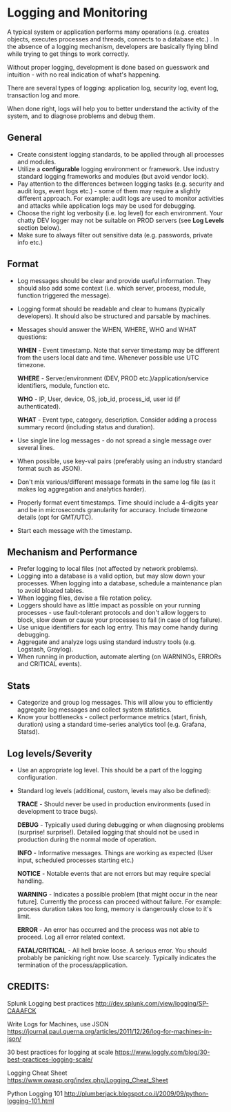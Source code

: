 Logging and Monitoring
======================

A typical system or application performs many operations (e.g. creates objects,
executes processes and threads, connects to a database etc.) . In the absence
of a logging mechanism, developers are basically flying blind while trying to
get things to work correctly.

Without proper logging, development is done based on guesswork and intuition -
with no real indication of what's happening.

There are several types of logging: application log, security log, event log,
transaction log and more.

When done right, logs will help you to better understand the activity of the
system, and to diagnose problems and debug them.


General
-------
* Create consistent logging standards, to be applied through all processes and
  modules.
* Utilize a **configurable** logging environment or framework.
  Use industry standard logging frameworks and modules (but avoid vendor lock).
* Pay attention to the differences between logging tasks (e.g. security and
  audit logs, event logs etc.) - some of them may require a slightly different
  approach. For example: audit logs are used to monitor activities and attacks
  while application logs may be used for debugging.
* Choose the right log verbosity (i.e. log level) for each environment.
  Your chatty DEV logger may not be suitable on PROD servers (see **Log Levels**
  section below).
* Make sure to always filter out sensitive data (e.g. passwords, private info etc.)


Format
------
* Log messages should be clear and provide useful information. They should also
  add some context (i.e. which server, process, module, function triggered
  the message).
* Logging format should be readable and clear to humans (typically developers).
  It should also be structured and parsable by machines.
* Messages should answer the WHEN, WHERE, WHO and WHAT questions:

  **WHEN** - Event timestamp. Note that server timestamp may be different from
  the users local date and time. Whenever possible use UTC timezone.

  **WHERE** - Server/environment (DEV, PROD etc.)/application/service identifiers, module, function etc.

  **WHO** - IP, User, device, OS, job_id, process_id, user id (if authenticated).

  **WHAT** - Event type, category, description. Consider adding a process summary record (including status and duration).

* Use single line log messages - do not spread a single message over several lines.
* When possible, use key-val pairs (preferably using an industry standard format
  such as JSON).
* Don't mix various/different message formats in the same log file (as it
  makes log aggregation and analytics harder).
* Properly format event timestamps. Time should include a 4-digits year and be
  in microseconds granularity for accuracy. Include timezone details (opt for
  GMT/UTC).
* Start each message with the timestamp.


Mechanism and Performance
-------------------------
* Prefer logging to local files (not affected by network problems).
* Logging into a database is a valid option, but may slow down your processes.
  When logging into a database, schedule a maintenance plan to avoid bloated tables.
* When logging files, devise a file rotation policy.
* Loggers should have as little impact as possible on your running processes -
  use fault-tolerant protocols and don't allow loggers to block, slow down or cause your processes to fail (in case of log failure).
* Use unique identifiers for each log entry. This may come handy during debugging.
* Aggregate and analyze logs using standard industry tools (e.g. Logstash, Graylog).
* When running in production, automate alerting (on WARNINGs, ERRORs and
  CRITICAL events).


Stats
-----
* Categorize and group log messages. This will allow you to efficiently
  aggregate log messages and collect system statistics.
* Know your bottlenecks - collect performance metrics (start, finish, duration)
  using a standard time-series analytics tool (e.g. Grafana, Statsd).


Log levels/Severity
-------------------
* Use an appropriate log level. This should be a part of the logging configuration.
* Standard log levels (additional, custom, levels may also be defined):

  **TRACE** - Should never be used in production environments (used in
  development to trace bugs).

  **DEBUG** - Typically used during debugging or when diagnosing problems
  (surprise! surprise!). Detailed logging that should not be used in production
  during the normal mode of operation.

  **INFO** - Informative messages. Things are working as expected (User input,
  scheduled processes starting etc.)

  **NOTICE** - Notable events that are not errors but may require special handling.

  **WARNING** - Indicates a possible problem [that might occur in the near future].
  Currently the process can proceed without failure.
  For example: process duration takes too long, memory is dangerously close to
  it's limit.

  **ERROR** - An error has occurred and the process was not able to proceed.
  Log all error related context.

  **FATAL/CRITICAL** - All hell broke loose. A serious error. You should probably
  be panicking right now. Use scarcely. Typically indicates the termination of
  the process/application.


CREDITS:
-------

Splunk Logging best practices
http://dev.splunk.com/view/logging/SP-CAAAFCK

Write Logs for Machines, use JSON
https://journal.paul.querna.org/articles/2011/12/26/log-for-machines-in-json/

30 best practices for logging at scale
https://www.loggly.com/blog/30-best-practices-logging-scale/

Logging Cheat Sheet
https://www.owasp.org/index.php/Logging_Cheat_Sheet

Python Logging 101
http://plumberjack.blogspot.co.il/2009/09/python-logging-101.html
